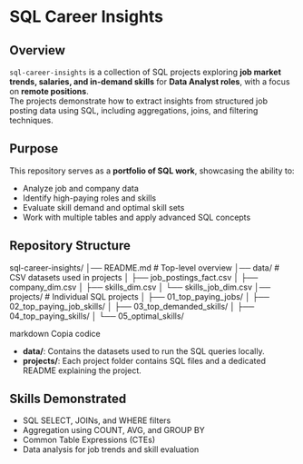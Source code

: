 # SQL Career Insights

## Overview
`sql-career-insights` is a collection of SQL projects exploring **job market trends, salaries, and in-demand skills** for **Data Analyst roles**, with a focus on **remote positions**.  
The projects demonstrate how to extract insights from structured job posting data using SQL, including aggregations, joins, and filtering techniques.

## Purpose
This repository serves as a **portfolio of SQL work**, showcasing the ability to:

- Analyze job and company data  
- Identify high-paying roles and skills  
- Evaluate skill demand and optimal skill sets  
- Work with multiple tables and apply advanced SQL concepts

## Repository Structure

sql-career-insights/
│── README.md # Top-level overview
│── data/ # CSV datasets used in projects
│ ├── job_postings_fact.csv
│ ├── company_dim.csv
│ ├── skills_dim.csv
│ └── skills_job_dim.csv
│── projects/ # Individual SQL projects
│ ├── 01_top_paying_jobs/
│ ├── 02_top_paying_job_skills/
│ ├── 03_top_demanded_skills/
│ ├── 04_top_paying_skills/
│ └── 05_optimal_skills/

markdown
Copia codice

- **data/**: Contains the datasets used to run the SQL queries locally.  
- **projects/**: Each project folder contains SQL files and a dedicated README explaining the project.

## Skills Demonstrated
- SQL SELECT, JOINs, and WHERE filters  
- Aggregation using COUNT, AVG, and GROUP BY  
- Common Table Expressions (CTEs)  
- Data analysis for job trends and skill evaluation

